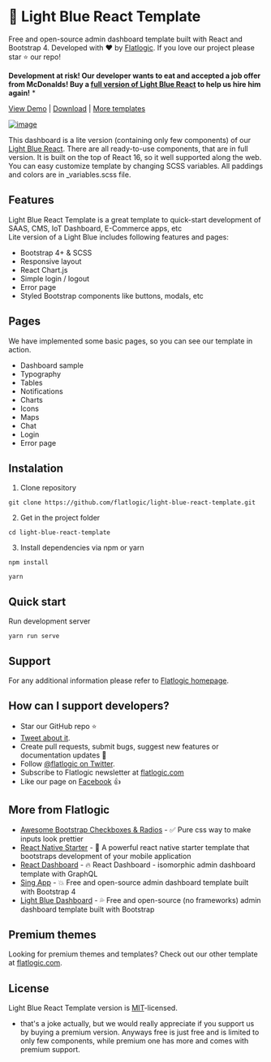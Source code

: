 # 🤘 Light Blue React Template

Free and open-source admin dashboard template built with React and Bootstrap 4. Developed with ❤️ by [Flatlogic](https://flatlogic.com/). If you love our project please star ⭐️ our repo!

**Development at risk! Our developer wants to eat and accepted a job offer from McDonalds! Buy a [full version of Light Blue React](https://flatlogic.com/templates/light-blue-react) to help us hire him again!** *

[View Demo](https://flatlogic.github.io/light-blue-react-template/) | [Download](https://github.com/flatlogic/light-blue-react-template.git) | [More templates](https://flatlogic.com/templates)

[![image](https://user-images.githubusercontent.com/43149862/78150582-270b4380-7440-11ea-826a-64e99b77d06d.png)](https://flatlogic.github.io/light-blue-react-template/)

This dashboard is a lite version (containing only few components) of our [Light Blue React](https://flatlogic.com/templates/light-blue-react). There are all ready-to-use components, that are in full version. It is built on the top of React 16, so it well supported along the web. You can easy customize template by changing SCSS variables. All paddings and colors are in _variables.scss file.

## Features

Light Blue React Template is a great template to quick-start development of SAAS, CMS, IoT Dashboard, E-Commerce apps, etc  
Lite version of a Light Blue includes following features and pages:

* Bootstrap 4+ & SCSS
* Responsive layout
* React Chart.js
* Simple login / logout 
* Error page
* Styled Bootstrap components like buttons, modals, etc


## Pages
We have implemented some basic pages, so you can see our template in action.

* Dashboard sample
* Typography
* Tables
* Notifications
* Charts
* Icons
* Maps
* Chat
* Login
* Error page

## Instalation 

1. Clone repository
```shell
git clone https://github.com/flatlogic/light-blue-react-template.git
```
2. Get in the project folder
```shell
cd light-blue-react-template
```
3. Install dependencies via npm or yarn
```shell
npm install
```
```shell
yarn
```

## Quick start
Run development server
```shell
yarn run serve
```

## Support
For any additional information please refer to [Flatlogic homepage](https://flatlogic.com).

## How can I support developers?
- Star our GitHub repo :star:
- [Tweet about it](https://twitter.com/intent/tweet?text=Amazing%20dashboard%20built%20with%20%23VueJS%20and%20%23Bootstrap!&url=https://github.com/flatlogic/light-blue-vue-admin&via=flatlogic).
- Create pull requests, submit bugs, suggest new features or documentation updates :wrench:
- Follow [@flatlogic on Twitter](https://twitter.com/flatlogic).
- Subscribe to Flatlogic newsletter at [flatlogic.com](https://flatlogic.com/)
- Like our page on [Facebook](https://www.facebook.com/flatlogic/) :thumbsup:

## More from Flatlogic
- [Awesome Bootstrap Checkboxes & Radios](https://github.com/flatlogic/awesome-bootstrap-checkbox) - ✅ Pure css way to make inputs look prettier
- [React Native Starter](https://github.com/flatlogic/react-native-starter) - 🚀 A powerful react native starter template that bootstraps development of your mobile application
- [React Dashboard](https://github.com/flatlogic/react-dashboard) - 🔥 React Dashboard - isomorphic admin dashboard template with GraphQL
- [Sing App](https://github.com/flatlogic/sing-app) - 💥 Free and open-source admin dashboard template built with Bootstrap 4
- [Light Blue Dashboard](https://github.com/flatlogic/light-blue-dashboard) - 💦 Free and open-source (no frameworks) admin dashboard template built with Bootstrap

## Premium themes
Looking for premium themes and templates? Check out our other template at [flatlogic.com](https://flatlogic.com/admin-dashboards).

## License

Light Blue React Template version is [MIT](https://github.com/flatlogic/light-blue-react-template/blob/master/LICENCE)-licensed.

* that's a joke actually, but we would really appreciate if you support us by buying a premium version. Anyways free is just free and is limited to only few components, while premium one has more and comes with premium support.
